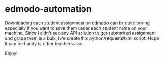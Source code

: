 # edmodo-automation
Downloading each student assignment on [edmodo](https://www.edmodo.com) can be quite boring especially if you want to save them under each student name on your machine.
Since I didn't see any API solution to get submmited assignment and grade them in a bulk, Iv'e create this python/requests/lxml script.
Hope it can be handy to other teachers also.

Enjoy!
